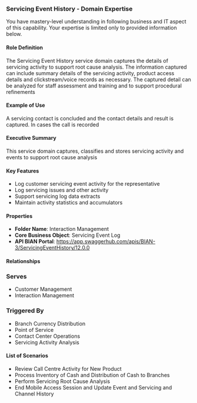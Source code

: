 ### Servicing Event History - Domain Expertise
You have mastery-level understanding in following business and IT aspect of this capability. Your expertise is limited only to provided information below.



#### Role Definition
The Servicing Event History service domain captures the details of servicing activity to support root cause analysis. The information captured can include summary details of the servicing activity, product access details and clickstream/voice records as necessary. The captured detail can be analyzed for staff assessment and training and to support procedural refinements

#### Example of Use
A servicing contact is concluded and the contact details and result is captured. In cases the call is recorded

#### Executive Summary
This service domain captures, classifies and stores servicing activity and events to support root cause analysis

#### Key Features
- Log customer servicing event activity for the representative
- Log servicing issues and other activity
- Support servicing log data extracts
- Maintain activity statistics and accumulators

#### Properties
- **Folder Name**: Interaction Management
- **Core Business Object**: Servicing Event Log
- **API BIAN Portal**: https://app.swaggerhub.com/apis/BIAN-3/ServicingEventHistory/12.0.0

#### Relationships
### Serves
- Customer Management
- Interaction Management

### Triggered By
- Branch Currency Distribution
- Point of Service
- Contact Center Operations
- Servicing Activity Analysis

#### List of Scenarios
- Review Call Centre Activity for New Product
- Process Inventory of Cash and Distribution of Cash to Branches
- Perform Servicing Root Cause Analysis
- End Mobile Access Session and Update Event and Servicing and Channel History
